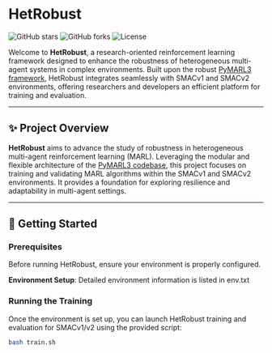 # HetRobust

![GitHub stars](https://img.shields.io/github/stars/kenAdamFang/HetRobust?style=social) ![GitHub forks](https://img.shields.io/github/forks/kenAdamFang/HetRobust?style=social) ![License](https://img.shields.io/badge/license-MIT-blue.svg)

Welcome to **HetRobust**, a research-oriented reinforcement learning framework designed to enhance the robustness of heterogeneous multi-agent systems in complex environments. Built upon the robust [PyMARL3 framework](https://github.com/tjuHaoXiaotian/pymarl3), HetRobust integrates seamlessly with SMACv1 and SMACv2 environments, offering researchers and developers an efficient platform for training and evaluation.

---

## ✨ Project Overview

**HetRobust** aims to advance the study of robustness in heterogeneous multi-agent reinforcement learning (MARL). Leveraging the modular and flexible architecture of the [PyMARL3 codebase](https://github.com/tjuHaoXiaotian/pymarl3), this project focuses on training and validating MARL algorithms within the SMACv1 and SMACv2 environments. It provides a foundation for exploring resilience and adaptability in multi-agent settings.

---

## 🚀 Getting Started

### Prerequisites
Before running HetRobust, ensure your environment is properly configured.

 **Environment Setup**:
Detailed environment information is listed in env.txt

### Running the Training
Once the environment is set up, you can launch HetRobust training and evaluation for SMACv1/v2 using the provided script:

```bash
bash train.sh
